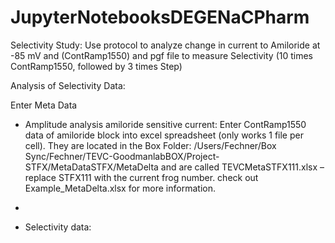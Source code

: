 # JupyterNotebooksDEGENaCPharm

Selectivity Study:
Use protocol to analyze change in current to Amiloride at -85 mV and (ContRamp1550) and pgf file to measure Selectivity (10 times ContRamp1550, followed by 3 times Step)

Analysis of Selectivity Data:

Enter Meta Data

-	Amplitude analysis amiloride sensitive current: Enter ContRamp1550 data of amiloride block into excel spreadsheet (only works 1 file per cell). They are located in the Box Folder: /Users/Fechner/Box Sync/Fechner/TEVC-GoodmanlabBOX/Project-STFX/MetaDataSTFX/MetaDelta and are called TEVCMetaSTFX111.xlsx – replace STFX111 with the current frog number. check out Example_MetaDelta.xlsx for more information.
-	



-	Selectivity data: 


